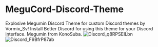 # MeguCord-Discord-Theme
Explosive Megumin Discord Theme for custom Discord themes by Vormix_Sv!
Install Better Discord for using this theme for your Discord interface.
Megumin from KonoSuba.
![Discord_q8RPSEILbn](https://github.com/VormixSv/MeguCord-Discord-Theme/assets/101508835/a3dd1335-adb9-4c51-8b54-3b20d7e906a3)
![Discord_F9BfrP87ab](https://github.com/VormixSv/MeguCord-Discord-Theme/assets/101508835/0d44cb7e-6d55-4f84-84b7-35bc209f3c8e)
